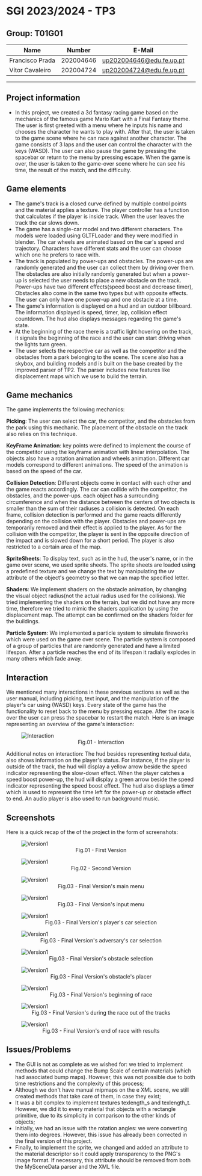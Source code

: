 # SGI 2023/2024 - TP3

## Group: T01G01

| Name             | Number    | E-Mail             |
| ---------------- | --------- | ------------------ |
| Francisco Prada  | 202004646 | up202004646@edu.fe.up.pt |
| Vítor Cavaleiro  | 202004724 | up202004724@edu.fe.up.pt |

----
## Project information

- In this project, we created a 3d fantasy racing game based on the mechanics of the famous game Mario Kart with a Final Fantasy theme. The user is first greeted with a menu where he inputs his name and chooses the character he wants to play with. After that, the user is taken to the game scene where he can race against another character. The game consists of 3 laps and the user can control the character with the keys (WASD). The user can also pause the game by pressing the spacebar or return to the menu by pressing escape. When the game is over, the user is taken to the game-over scene where he can see his time, the result of the match, and the difficulty.

## Game elements

- The game's track is a closed curve defined by multiple control points and the material applies a texture. The player controller has a function that calculates if the player is inside track. When the user leaves the track the car slows down.
- The game has a single-car model and two different characters. The models were loaded using GLTFLoader and they were modified in blender. The car wheels are animated based on the car's speed and trajectory. Characters have different stats and the user can choose which one he prefers to race with.
- The track is populated by power-ups and obstacles. The power-ups are randomly generated and the user can collect them by driving over them. The obstacles are also initially randomly generated but when a power-up is selected the user needs to place a new obstacle on the track. Power-ups have two different effects(speed boost and decrease timer), Obstacles also come in the same two types but with opposite effects. The user can only have one power-up and one obstacle at a time.
- The game's information is displayed on a hud and an outdoor billboard. The information displayed is speed, timer, lap, collision effect countdown. The hud also displays messages regarding the game's state.
- At the beginning of the race there is a traffic light hovering on the track, it signals the beginning of the race and the user can start driving when the lights turn green.
- The user selects the respective car as well as the competitor and the obstacles from a park belonging to the scene. The scene also has a skybox, and building models and is built on the base created by the improved parser of TP2. The parser includes new features like displacement maps which we use to build the terrain.

## Game mechanics

The game implements the following mechanics:

**Picking**: The user can select the car, the competitor, and the obstacles from the park using this mechanic. The placement of the obstacle on the track also relies on this technique.

**KeyFrame Animation**: key points were defined to implement the course of the competitor using the keyframe animation with linear interpolation. The objects also have a rotation animation and wheels animation. Different car models correspond to different animations. The speed of the animation is based on the speed of the car.

**Collision Detection**: Different objects come in contact with each other and the game reacts accordingly. The car can collide with the competitor, the obstacles, and the power-ups. each object has a surrounding circumference and when the distance between the centers of two objects is smaller than the sum of their radiuses a collision is detected. On each frame, collision detection is performed and the game reacts differently depending on the collision with the player. Obstacles and power-ups are temporarily removed and their effect is applied to the player. As for the collision with the competitor, the player is sent in the opposite direction of the impact and is slowed down for a short period. The player is also restricted to a certain area of the map.

**SpriteSheets**: To display text, such as in the hud, the user's name, or in the game over scene, we used sprite sheets. The sprite sheets are loaded using a predefined texture and we change the text by manipulating the uv attribute of the object's geometry so that we can map the specified letter.

**Shaders**: We implement shaders on the obstacle animation, by changing the visual object radius(not the actual radius used for the collisions). We tried implementing the shaders on the terrain, but we did not have any more time, therefore we tried to mimic the shaders application by using the displacement map. The attempt can be confirmed on the shaders folder for the buildings.

**Particle System**: We implemented a particle system to simulate fireworks which were used on the game over scene. The particle system is composed of a group of particles that are randomly generated and have a limited lifespan. After a particle reaches the end of its lifespan it radially explodes in many others which fade away.

## Interaction
We mentioned many interactions in these previous sections as well as the user manual, including picking, text input, and the manipulation of the player's car using (WASD) keys. Every state of the game has the functionality to reset back to the menu by pressing escape. After the race is over the user can press the spacebar to restart the match. Here is an image representing an overview of the game's interaction:

<figure>
  <img
  src="screenshots/interaction.png"
  alt="Interaction">
  <figcaption align="center">Fig.01 - Interaction </figcaption>
</figure>

Additional notes on interaction: The hud besides representing textual data, also shows information on the player's status. For instance, if the player is outside of the track, the hud will display a yellow arrow beside the speed indicator representing the slow-down effect. When the player catches a speed boost power-up, the hud will display a green arrow beside the speed indicator representing the speed boost effect. The hud also displays a timer which is used to represent the time left for the power-up or obstacle effect to end. An audio player is also used to run background music.


## Screenshots

Here is a quick recap of the of the project in the form of screenshots:
<figure>
  <img
  src="screenshots/tp3_v1.png"
  alt="Version1">
  <figcaption align="center">Fig.01 - First Version </figcaption>
</figure>

<figure>
  <img
  src="screenshots/tp3_v2.png"
  alt="Version1">
  <figcaption align="center">Fig.02 - Second Version </figcaption>
</figure>

<figure>
  <img
  src="screenshots/tp3_mainMenu.png"
  alt="Version1">
  <figcaption align="center">Fig.03 - Final Version's main menu </figcaption>
</figure>

<figure>
  <img
  src="screenshots/tp3_inputMenu.png"
  alt="Version1">
  <figcaption align="center">Fig.03 - Final Version's input menu </figcaption>
</figure>

<figure>
  <img
  src="screenshots/tp3_carSelec.png"
  alt="Version1">
  <figcaption align="center">Fig.03 - Final Version's player's car selection </figcaption>
</figure>


<figure>
  <img
  src="screenshots/tp3_enemySelec.png"
  alt="Version1">
  <figcaption align="center">Fig.03 - Final Version's adversary's car selection </figcaption>
</figure>

<figure>
  <img
  src="screenshots/tp3_obsSelec.png"
  alt="Version1">
  <figcaption align="center">Fig.03 - Final Version's obstacle selection </figcaption>
</figure>

<figure>
  <img
  src="screenshots/tp3_obsPlacer.png"
  alt="Version1">
  <figcaption align="center">Fig.03 - Final Version's obstacle's placer </figcaption>
</figure>

<figure>
  <img
  src="screenshots/tp3_raceStart.png"
  alt="Version1">
  <figcaption align="center">Fig.03 - Final Version's beginning of race </figcaption>
</figure>

<figure>
  <img
  src="screenshots/tp3_midrace.png"
  alt="Version1">
  <figcaption align="center">Fig.03 - Final Version's during the race out of the tracks </figcaption>
</figure>

<figure>
  <img
  src="screenshots/tp3_raceEnd.png"
  alt="Version1">
  <figcaption align="center">Fig.03 - Final Version's end of race with results </figcaption>
</figure>




## Issues/Problems

- The GUI is not as complete as we wished for: we tried to implement methods that could change the Bump Scale of certain materials (which had associated bump maps). However, this was not possible due to both time restrictions and the complexity of this process;
- Although we don't have manual mipmaps on the e XML scene, we still created methods that take care of them, in case they exist;
- It was a bit complex to implement textures texlength_s and texlength_t. However, we did it to every material that objects with a rectangle primitive, due to its simplicity in comparison to the other kinds of objects;
- Initially, we had an issue with the rotation angles: we were converting them into degrees. However, this issue has already been corrected in the final version of this project.
- Finally, to implement the sprite, we changed and added an attribute to the material descriptor so it could apply transparency to the PNG's image format. If necessary, this attribute should be removed from both the MySceneData parser and the XML file.